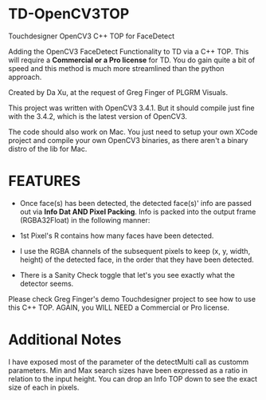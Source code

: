 # TD-OpenCV3TOP
Touchdesigner OpenCV3 C++ TOP for FaceDetect


Adding the OpenCV3 FaceDetect Functionality to TD via a C++ TOP. This will require a **Commercial or a Pro license** for TD. You do gain quite a bit of speed and this method is much more streamlined than the python approach.



Created by Da Xu, at the request of Greg Finger of PLGRM Visuals.

This project was written with OpenCV3 3.4.1. But it should compile just fine with the 3.4.2, which is the latest version of OpenCV3.

The code should also work on Mac. You just need to setup your own XCode project and compile your own OpenCV3 binaries, as there aren't a binary distro of the lib for Mac.






# FEATURES

- Once face(s) has been detected, the detected face(s)' info are passed out via **Info Dat AND Pixel Packing**.
Info is packed into the output frame (RGBA32Float) in the following manner:

- 1st Pixel's R contains how many faces have been detected. 

- I use the RGBA channels of the subsequent pixels to keep (x, y, width, height) of the detected face, in the order that they have been detected.


- There is a Sanity Check toggle that let's you see exactly what the detector seems.


Please check Greg Finger's demo Touchdesigner project to see how to use this C++ TOP. AGAIN, you WILL NEED a Commercial or Pro license.

# Additional Notes
I have exposed most of the parameter of the detectMulti call as customm parameters. Min and Max search sizes have been expressed as a ratio in relation to the input height. You can drop an Info TOP down to see the exact size of each in pixels.

